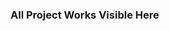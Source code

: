 ### All Project Works Visible Here

<!--
**kzonemin/kzonemin** is a ✨ _special_ ✨ repository because its `README.md` (this file) appears on your GitHub profile.

Here are some ideas to get you started:

- 🔭 I'm currently working on feature extraction and analysis for vocal pathology detection
- 🌱 I’m currently learning and acquiring new skills as I progress. 
- 👯 I’m looking to collaborate on Data Science Projects, ML/AI Projects
- 💬 Ask me about Football/Chelsea FC/Basketball/Music
- 📫 How to reach me: https://www.linkedin.com/in/chandrim-konwar-903634238/
- 😄 Pronouns: He/Him
- ⚡ Fun fact: I am the tallest guy in mmy family. 
-->
